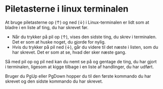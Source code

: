 # Piletasterne i linux terminalen
At bruge piletasterne op (↑) og ned (↓) i Linux-terminalen er lidt som at bladre i en liste af ting, du har skrevet før.

 - Når du trykker på pil op (↑), vises den sidste ting, du skrev i terminalen. Det er som at huske noget, du gjorde for nylig.
 - Hvis du trykker på pil ned (↓), går du videre til det næste i listen, som du har skrevet. Det er som at se, hvad der sker næste gang.

Så med pil op og pil ned kan du nemt se på og gentage de ting, du har gjort i terminalen, ligesom at kigge tilbage i en liste af handlinger, du har udført.

Bruger du PgUp eller PgDown hopper du til den første kommando du har skrevet og den sidste kommando du har skrevet.